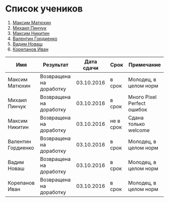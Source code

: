 # Список учеников
1. [Максим Матюхин](students/Matyhin.md) 
2. [Михаил Пинчук](students/Pinchuk.md) 
3. [Максим Никитин](students/Nikitin.md) 
4. [Валентин Гордиенко](students/Gordienko.md) 
5. [Вадим Новаш](students/Novash.md)
6. [Корепанов Иван](students/Korepanov.md)

| Имя  | Результат  | Дата сдачи   |  Срок | Примечание |
|---|---|---|---|---|
| Максим Матюхин  | Возвращена на доработку  | 03.10.2016  | в срок  | Молодец, в целом норм  |
| Михаил Пинчук  | Возвращена на доработку    |  03.10.2016  | в срок   | Много Pixel Perfect ошибок
| Максим Никитин  | Возвращена на доработку  | 03.10.2016   | не в срок  | Сдана только welcome |
| Валентин Гордиенко  | Возвращена на доработку  | 03.10.2016   |  в срок  | Молодец, в целом норм
| Вадим Новаш  | Возвращена на доработку  | 03.10.2016   |  в срок  | Молодец, в целом норм
| Корепанов Иван | Возвращена на доработку  | 03.10.2016   |  в срок  | Молодец, в целом норм

